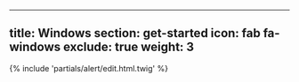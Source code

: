   ---
  title: Windows
  section: get-started
  icon: fab fa-windows
  exclude: true
  weight: 3
  ---
  {% include 'partials/alert/edit.html.twig' %} 
